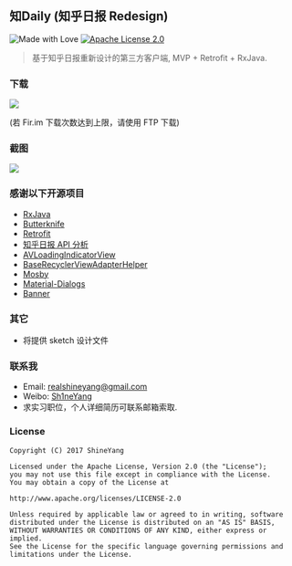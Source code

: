 ## 知Daily (知乎日报 Redesign)
![Made with Love](https://img.shields.io/badge/made%20with-%e2%9d%a4-ff69b4.svg) [![Apache License 2.0][1]][2]

> 基于知乎日报重新设计的第三方客户端, MVP + Retrofit + RxJava.

### 下载
![](http://i1.piimg.com/4851/088eb577b67d55cc.jpg)

(若 Fir.im 下载次数达到上限，请使用 FTP 下载)

### 截图
![](http://i4.buimg.com/4851/f2f6c1f470997d3f.jpg)

### 感谢以下开源项目
* [RxJava](https://github.com/ReactiveX/RxJava)
* [Butterknife](https://github.com/JakeWharton/butterknife)
* [Retrofit](https://github.com/square/retrofit)
* [知乎日报 API 分析](https://github.com/izzyleung/ZhihuDailyPurify/wiki/%E7%9F%A5%E4%B9%8E%E6%97%A5%E6%8A%A5-API-%E5%88%86%E6%9E%90)
* [AVLoadingIndicatorView](https://github.com/81813780/AVLoadingIndicatorView)
* [BaseRecyclerViewAdapterHelper](https://github.com/CymChad/BaseRecyclerViewAdapterHelper)
* [Mosby](https://github.com/sockeqwe/mosby)
* [Material-Dialogs](https://github.com/afollestad/material-dialogs)
* [Banner](https://github.com/youth5201314/banner)

### 其它
 - 将提供 sketch 设计文件

### 联系我
- Email: realshineyang@gmail.com
- Weibo: [Sh1neYang](http://weibo.com/RealShineYang)
- 求实习职位，个人详细简历可联系邮箱索取.


### License
```
Copyright (C) 2017 ShineYang

Licensed under the Apache License, Version 2.0 (the "License");
you may not use this file except in compliance with the License.
You may obtain a copy of the License at

http://www.apache.org/licenses/LICENSE-2.0

Unless required by applicable law or agreed to in writing, software
distributed under the License is distributed on an "AS IS" BASIS,
WITHOUT WARRANTIES OR CONDITIONS OF ANY KIND, either express or implied.
See the License for the specific language governing permissions and
limitations under the License.
```


[1]:https://img.shields.io/:license-apache-blue.svg
[2]:https://www.apache.org/licenses/LICENSE-2.0.html
